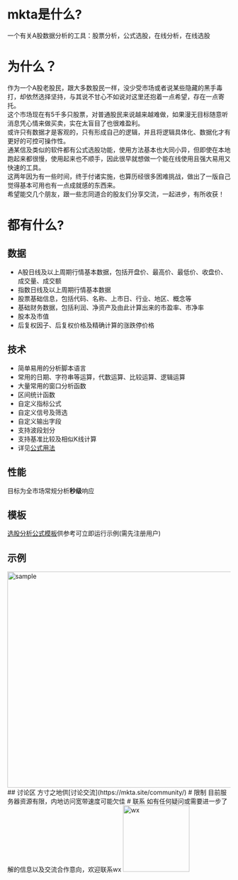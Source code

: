 # mkta是什么?
一个有关A股数据分析的工具：股票分析，公式选股，在线分析，在线选股
# 为什么？
作为一个A股老股民，跟大多数股民一样，没少受市场或者说某些隐藏的黑手毒打，却依然选择坚持，与其说不甘心不如说对这里还抱着一点希望，存在一点寄托。  
这个市场现在有5千多只股票，对普通股民来说越来越难做，如果漫无目标随意听消息凭心情来做买卖，实在太盲目了也很难盈利。  
或许只有数据才是客观的，只有形成自己的逻辑，并且将逻辑具体化、数据化才有更好的可控可操作性。  
通某信及类似的软件都有公式选股功能，使用方法基本也大同小异，但即使在本地跑起来都很慢，使用起来也不顺手，因此很早就想做一个能在线使用且强大易用又快速的工具。  
这两年因为有一些时间，终于付诸实施，也算历经很多困难挑战，做出了一版自己觉得基本可用也有一点成就感的东西来。  
希望能交几个朋友，跟一些志同道合的股友们分享交流，一起进步，有所收获！
# 都有什么?
## 数据
- A股日线及以上周期行情基本数据，包括开盘价、最高价、最低价、收盘价、成交量、成交额
- 指数日线及以上周期行情基本数据
- 股票基础信息，包括代码、名称、上市日、行业、地区、概念等
- 基础财务数据，包括利润、净资产及由此计算出来的市盈率、市净率
- 股本及市值
- 后复权因子、后复权价格及精确计算的涨跌停价格
## 技术
- 简单易用的分析脚本语言
- 常用的日期、字符串等运算，代数运算、比较运算、逻辑运算
- 大量常用的窗口分析函数
- 区间统计函数
- 自定义指标公式
- 自定义信号及筛选
- 自定义输出字段
- 支持波段划分
- 支持基准比较及相似K线计算
- 详见[公式用法](https://mkta.site/ref_doc/)
## 性能
目标为全市场常规分析**秒级**响应
## 模板
[选股分析公式模板](https://mkta.site/stockformula/)供参考可立即运行示例(需先注册用户)
## 示例
<img src="https://mkta.site/wp-content/uploads/2025/06/lbtt_sample.png" alt="sample" width="1109" height="488">
## 讨论区
方寸之地供[讨论交流](https://mkta.site/community/)
# 限制
目前服务器资源有限，内地访问宽带速度可能欠佳
# 联系
如有任何疑问或需要进一步了解的信息以及交流合作意向，欢迎联系wx  
<img src="https://mkta.site/wp-content/uploads/2025/06/wxqr.jpg" alt="wx" width="150" height="150">
